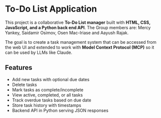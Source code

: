 # To-Do List Application

This project is a collaborative **To-Do List manager** built with **HTML, CSS, JavaScript, and a Python back end API**. 
The Group members are: Mercy Yankey, Saidamir Osimov, Osen Mac-Iriase and Aayush Rajak.

The goal is to create a task management system that can be accessed from the web UI and extended to work with **Model Context Protocol (MCP)** so it can be used by LLMs like Claude.


## Features
- Add new tasks with optional due dates  
- Delete tasks  
- Mark tasks as complete/incomplete  
- View active, completed, or all tasks  
- Track overdue tasks based on due date  
- Store task history with timestamps  
- Backend API in Python serving JSON responses 
